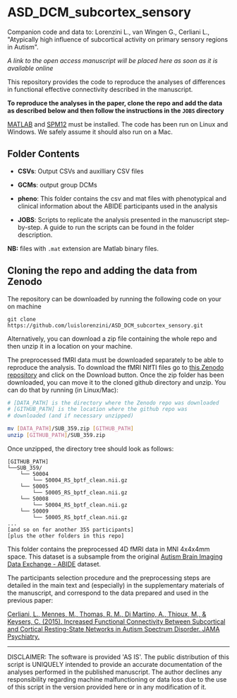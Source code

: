 # ASD_DCM_subcortex_sensory

Companion code and data to: Lorenzini L., van Wingen G., Cerliani L., "Atypically high influence of subcortical activity on primary sensory regions in Autism".

_A link to the open access manuscript will be placed here as soon as it is available online_

This repository provides the code to reproduce the analyses of differences in functional effective connectivity described in the manuscript.

**To reproduce the analyses in the paper, clone the repo and add the data as described below and then follow the instructions in the `JOBS` directory**

[MATLAB](https://mathworks.com) and [SPM12](https://www.fil.ion.ucl.ac.uk/spm/software/spm12/) must be installed. The code has been run on Linux and Windows. We safely assume it should also run on a Mac.


## Folder Contents

- **CSVs**: Output CSVs and auxilliary CSV files

- **GCMs**: output group DCMs

- **pheno**: This folder contains the csv and mat files with phenotypical and clinical information about the ABIDE participants used in the analysis

- **JOBS**: Scripts to replicate the analysis presented in the manuscript step-by-step. A guide to run the scripts can be found in the folder description.

**NB:** files with `.mat` extension are Matlab binary files.



## Cloning the repo and adding the data from Zenodo

The repository can be downloaded by running the following code on your on machine

```
git clone https://github.com/luislorenzini/ASD_DCM_subcortex_sensory.git
```
Alternatively, you can download a zip file containing the whole repo and then unzip it in a location on your machine.

The preprocessed fMRI data must be downloaded separately to be able to reproduce the analysis.
To download the fMRI NIfTI files go to [this Zenodo repository](https://zenodo.org/record/5463495#.YTdw2J0zZPY) and click on the Download button.
Once the zip folder has been downloaded, you can move it to the cloned github directory and unzip. You can do that by running (in Linux/Mac):

```bash
# [DATA_PATH] is the directory where the Zenodo repo was downloaded
# [GITHUB_PATH] is the location where the github repo was
# downloaded (and if necessary unzipped)

mv [DATA_PATH]/SUB_359.zip [GITHUB_PATH]
unzip [GITHUB_PATH]/SUB_359.zip

```

Once unzipped, the directory tree should look as follows:

```
[GITHUB_PATH]
└──SUB_359/
    └── 50004
    	└── 50004_RS_bptf_clean.nii.gz
    └── 50005
    	└── 50005_RS_bptf_clean.nii.gz
    └── 50008
    	└── 50004_RS_bptf_clean.nii.gz
    └── 50009
    	└── 50005_RS_bptf_clean.nii.gz
...
[and so on for another 355 participants]
[plus the other folders in this repo]
```

This folder contains the preprocessed 4D fMRI data in MNI 4x4x4mm space. This dataset is a subsample from the original [Autism Brain Imaging Data Exchange - ABIDE](http://fcon_1000.projects.nitrc.org/indi/abide/abide_I.html) dataset.

The participants selection procedure and the preprocessing steps are detailed in the main text and (especially) in the supplementary materials of the manuscript, and correspond to the data prepared and used in the previous paper:

[Cerliani, L., Mennes, M., Thomas, R. M., Di Martino, A., Thioux, M., & Keysers, C. (2015). Increased Functional Connectivity Between Subcortical and Cortical Resting-State Networks in Autism Spectrum Disorder. JAMA Psychiatry.](https://jamanetwork.com/journals/jamapsychiatry/fullarticle/2301161)

___

DISCLAIMER: The software is provided 'AS IS'. The public distribution of this script is UNIQUELY intended to provide an accurate documentation of the analyses performed in the published manuscript. The author declines any responsibility regarding machine malfunctioning or data loss due to the use of this script in the version provided here or in any modification of it.
